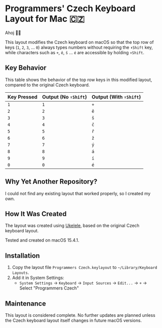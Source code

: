 # Programmers' Czech Keyboard Layout for Mac 🇨🇿

Ahoj 👋🏼

This layout modifies the Czech keyboard on macOS so that the top row of keys (`1`, `2`,
`3`, ... `0`) always types numbers without requiring the `⬆Shift` key, while characters
such as `+`, `ě`, `š` ... `é` are accessible by holding `⬆Shift`.

## Key Behavior

This table shows the behavior of the top row keys in this modified layout, compared to
the original Czech keyboard.

| Key Pressed | Output (No `⬆Shift`) | Output (With `⬆Shift`) |
|:------------|:---------------------|:-----------------------|
| `1`         | `1`                  | `+`                    |
| `2`         | `2`                  | `ě`                    |
| `3`         | `3`                  | `š`                    |
| `4`         | `4`                  | `č`                    |
| `5`         | `5`                  | `ř`                    |
| `6`         | `6`                  | `ž`                    |
| `7`         | `7`                  | `ý`                    |
| `8`         | `8`                  | `á`                    |
| `9`         | `9`                  | `í`                    |
| `0`         | `0`                  | `é`                    |

## Why Yet Another Repository?

I could not find any existing layout that worked properly, so I created my own.

## How It Was Created

The layout was created using [Ukelele](https://software.sil.org/ukelele/), based on the
original Czech keyboard layout.

Tested and created on macOS 15.4.1.

## Installation

1. Copy the layout file `Programmers Czech.keylayout` to `~/Library/Keyboard Layouts`.
2. Add it in System Settings:
    - `System Settings` → `Keyboard` → `Input Sources` → `Edit...` → `+` → Select
      "Programmers Czech"

## Maintenance

This layout is considered complete. No further updates are planned unless the Czech
keyboard layout itself changes in future macOS versions.
